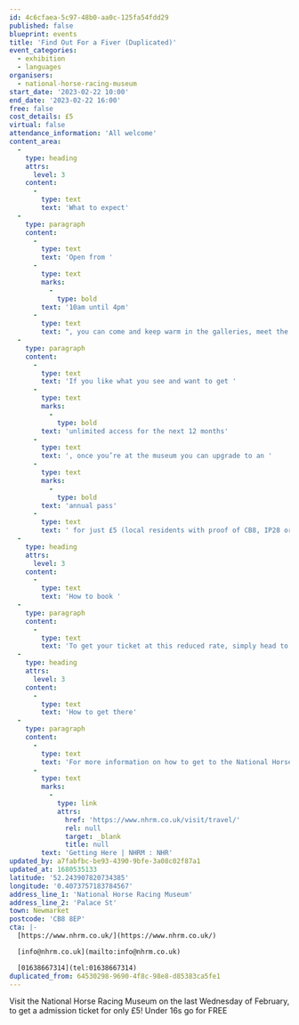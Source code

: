 ```yaml
---
id: 4c6cfaea-5c97-48b0-aa0c-125fa54fdd29
published: false
blueprint: events
title: 'Find Out For a Fiver (Duplicated)'
event_categories:
  - exhibition
  - languages
organisers:
  - national-horse-racing-museum
start_date: '2023-02-22 10:00'
end_date: '2023-02-22 16:00'
free: false
cost_details: £5
virtual: false
attendance_information: 'All welcome'
content_area:
  -
    type: heading
    attrs:
      level: 3
    content:
      -
        type: text
        text: 'What to expect'
  -
    type: paragraph
    content:
      -
        type: text
        text: 'Open from '
      -
        type: text
        marks:
          -
            type: bold
        text: '10am until 4pm'
      -
        type: text
        text: ", you can come and keep warm in the galleries, meet the retired racehorses being retrained on-site, have a go on the racing simulator and so much more.\_To get your discounted pass, simply come to the museum shop on the day. As always, children under 16 go free."
  -
    type: paragraph
    content:
      -
        type: text
        text: 'If you like what you see and want to get '
      -
        type: text
        marks:
          -
            type: bold
        text: 'unlimited access for the next 12 months'
      -
        type: text
        text: ', once you’re at the museum you can upgrade to an '
      -
        type: text
        marks:
          -
            type: bold
        text: 'annual pass'
      -
        type: text
        text: ' for just £5 (local residents with proof of CB8, IP28 or IP29 postcode) or £10 for everyone else. Speak to a member of staff for more information.'
  -
    type: heading
    attrs:
      level: 3
    content:
      -
        type: text
        text: 'How to book '
  -
    type: paragraph
    content:
      -
        type: text
        text: 'To get your ticket at this reduced rate, simply head to the museum shop on arrival to check in and pick up a day badge for yourself, any other guests and accompanying children.'
  -
    type: heading
    attrs:
      level: 3
    content:
      -
        type: text
        text: 'How to get there'
  -
    type: paragraph
    content:
      -
        type: text
        text: 'For more information on how to get to the National Horse Racing Museum, where to park or how to access  the museum by public transport please visit: '
      -
        type: text
        marks:
          -
            type: link
            attrs:
              href: 'https://www.nhrm.co.uk/visit/travel/'
              rel: null
              target: _blank
              title: null
        text: 'Getting Here | NHRM : NHR'
updated_by: a7fabfbc-be93-4390-9bfe-3a08c02f87a1
updated_at: 1680535133
latitude: '52.243907820734385'
longitude: '0.4073757183784567'
address_line_1: 'National Horse Racing Museum'
address_line_2: 'Palace St'
town: Newmarket
postcode: 'CB8 8EP'
cta: |-
  [https://www.nhrm.co.uk/](https://www.nhrm.co.uk/)

  [info@nhrm.co.uk](mailto:info@nhrm.co.uk)

  [01638667314](tel:01638667314)
duplicated_from: 64530298-9690-4f8c-98e8-d85383ca5fe1
---
```

Visit the National Horse Racing Museum on the last Wednesday of February, to get a admission ticket for only £5! Under 16s go for FREE